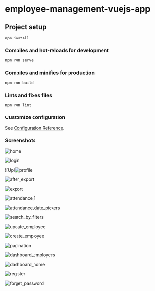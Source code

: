 # employee-management-vuejs-app

## Project setup

```
npm install
```

### Compiles and hot-reloads for development

```
npm run serve
```

### Compiles and minifies for production

```
npm run build
```

### Lints and fixes files

```
npm run lint
```

### Customize configuration

See [Configuration Reference](https://cli.vuejs.org/config/).

### Screenshots
![home](https://user-images.githubusercontent.com/30476986/169168723-59b40a6f-53c6-4ac0-b7b4-c2d09176a3f5.png)

![login](https://user-images.githubusercontent.com/30476986/169168742-509d2925-3330-4afe-a20c-8336a800afb1.png)

![Upl![profile](https://user-images.githubusercontent.com/30476986/169168779-8948f3fa-5e1a-416d-9f28-6308116fc4c6.png)

![after_export](https://user-images.githubusercontent.com/30476986/169168780-eb00a197-5e25-4258-bde1-e8d2b6da336f.png)

![export](https://user-images.githubusercontent.com/30476986/169168781-6d9ff984-310b-42f6-ade4-52abdd0e6be1.png)

![attendance_1](https://user-images.githubusercontent.com/30476986/169168784-366035ff-b288-4908-863d-a5c84dd2a0e0.png)

![attendance_date_pickers](https://user-images.githubusercontent.com/30476986/169168788-c11f8b9e-371c-4a27-a315-773745f5cf5d.png)

![search_by_filters](https://user-images.githubusercontent.com/30476986/169168792-e762af15-52fe-4298-b27b-1e7ea20dd9fd.png)

![update_employee](https://user-images.githubusercontent.com/30476986/169168798-e55d6944-9b99-45c6-a526-4c92b50a91de.png)

![create_employee](https://user-images.githubusercontent.com/30476986/169168802-161e54e0-7ce2-4f50-bd99-a98e2263a0d4.png)

![pagination](https://user-images.githubusercontent.com/30476986/169168806-f129ff9f-3558-4f61-8917-7a828aa218d9.png)

![dashboard_employees](https://user-images.githubusercontent.com/30476986/169168812-cb0dae7b-32bf-44a6-a72d-0d6b31dce0a9.png)

![dashboard_home](https://user-images.githubusercontent.com/30476986/169168814-5016d8a5-f483-4785-8d23-0e1a0a5430da.png)

![register](https://user-images.githubusercontent.com/30476986/169168817-21db3ff2-c78b-415b-994a-4ed2d8b22888.png)


![forget_password](https://user-images.githubusercontent.com/30476986/169169067-1c1e67b6-3caf-4f22-9203-d2e9d341856b.png)

